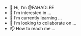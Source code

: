 - 👋 Hi, I’m @FAHADLEE
- 👀 I’m interested in ...
- 🌱 I’m currently learning ...
- 💞️ I’m looking to collaborate on ...
- 📫 How to reach me ...

<!---
FAHADLEE/FAHADLEE is a ✨ special ✨ repository because its `README.md` (this file) appears on your GitHub profile.
You can click the Preview link to take a look at your changes.
--->
